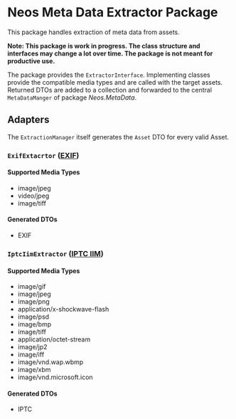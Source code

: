 # Neos Meta Data Extractor Package
This package handles extraction of meta data from assets. 

**Note: This package is work in progress. The class structure and interfaces may change a lot over time. The package is not meant for productive use.**

The package provides the `ExtractorInterface`. Implementing classes provide the compatible media types and are called with the target assets. Returned DTOs are added to a collection and forwarded to the central `MetaDataManger` of package *Neos.MetaData*.

## Adapters
The `ExtractionManager` itself generates the `Asset` DTO for every valid Asset. 

### `ExifExtacrtor` ([EXIF](http://www.exif.org/))

#### Supported Media Types
* image/jpeg
* video/jpeg
* image/tiff

#### Generated DTOs
* EXIF

### `IptcIimExtractor` ([IPTC IIM](https://iptc.org/standards/iim/))

#### Supported Media Types
* image/gif
* image/jpeg
* image/png
* application/x-shockwave-flash
* image/psd
* image/bmp
* image/tiff
* application/octet-stream
* image/jp2
* image/iff
* image/vnd.wap.wbmp
* image/xbm
* image/vnd.microsoft.icon

#### Generated DTOs
* IPTC
